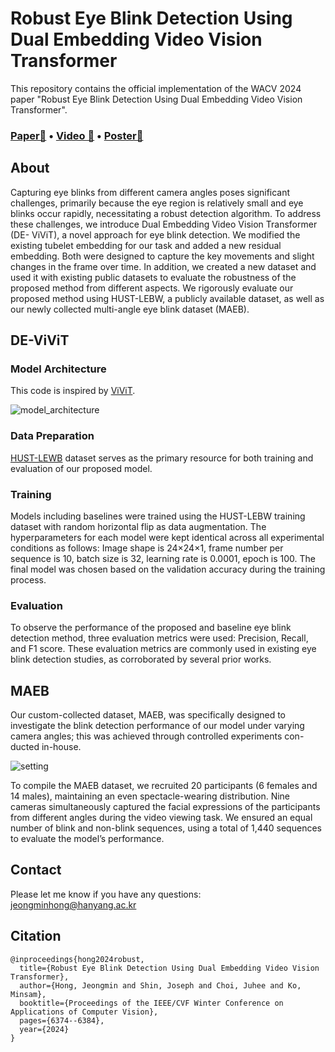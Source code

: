 # Robust Eye Blink Detection Using Dual Embedding Video Vision Transformer

This repository contains the official implementation of the WACV 2024 paper "Robust Eye Blink Detection Using Dual Embedding Video Vision Transformer".

### [Paper📝](https://openaccess.thecvf.com/content/WACV2024/html/Hong_Robust_Eye_Blink_Detection_Using_Dual_Embedding_Video_Vision_Transformer_WACV_2024_paper.html) • [Video 🎥](https://youtu.be/i2CWdyRcgWQ?feature=shared) • [Poster📂]() ###

## About
Capturing eye blinks from different camera angles poses significant challenges, primarily because the eye region is relatively small and eye blinks occur rapidly, necessitating a robust detection algorithm. To address these challenges, we introduce Dual Embedding Video Vision Transformer (DE- ViViT), a novel approach for eye blink detection. We modified the existing tubelet embedding for our task and added a new residual embedding. Both were designed to capture the key movements and slight changes in the frame over time. In addition, we created a new dataset and used it with existing public datasets to evaluate the robustness of the proposed method from different aspects. We rigorously evaluate our proposed method using HUST-LEBW, a publicly available dataset, as well as our newly collected multi-angle eye blink dataset (MAEB).

## DE-ViViT
### Model Architecture
This code is inspired by [ViViT](https://keras.io/examples/vision/vivit/). 

![model_architecture](https://github.com/hongtuna/Eyeblink-detection-using-ViViT/assets/33884976/03777632-6036-4881-97ef-bf0d69f8f324)


### Data Preparation
[HUST-LEWB](https://thorhu.github.io/Eyeblink-in-the-wild/) dataset serves as the primary resource for both training and evaluation of our proposed model.


### Training 
Models including baselines were trained using the HUST-LEBW training dataset with random horizontal flip as data augmentation. The hyperparameters for each model were kept identical across all experimental conditions as follows: Image shape is 24×24×1, frame number per sequence is 10, batch size is 32, learning rate is 0.0001, epoch is 100. The final model was chosen based on the validation accuracy during the training process.


### Evaluation
To observe the performance of the proposed and baseline eye blink detection method, three evaluation metrics were used: Precision, Recall, and F1 score. These evaluation metrics are commonly used in existing eye blink detection studies, as corroborated by several prior works. 


## MAEB
Our custom-collected dataset, MAEB, was specifically designed to investigate the blink detection performance of our model under varying camera angles; this was achieved through controlled experiments con- ducted in-house.

![setting](https://github.com/hongtuna/Eyeblink-detection-using-ViViT/assets/33884976/3e8a7268-de6d-4084-9fd6-9e7ac1b68cbe)

To compile the MAEB dataset, we recruited 20 participants (6 females and 14 males), maintaining an even spectacle-wearing distribution. Nine cameras simultaneously captured the facial expressions of the participants from different angles during the video viewing task. We ensured an equal number of blink and non-blink sequences, using a total of 1,440 sequences to evaluate the model’s performance.

## Contact 
Please let me know if you have any questions: jeongminhong@hanyang.ac.kr

## Citation
```
@inproceedings{hong2024robust,
  title={Robust Eye Blink Detection Using Dual Embedding Video Vision Transformer},
  author={Hong, Jeongmin and Shin, Joseph and Choi, Juhee and Ko, Minsam},
  booktitle={Proceedings of the IEEE/CVF Winter Conference on Applications of Computer Vision},
  pages={6374--6384},
  year={2024}
}
```

